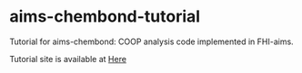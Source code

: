 # aims-chembond-tutorial
Tutorial for aims-chembond: COOP analysis code implemented in FHI-aims.

Tutorial site is available at [Here](https://izumitkhr.github.io/aims_chembond_tutorial/)